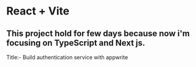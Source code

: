 # React + Vite

## This project hold for few days because now i'm focusing on TypeScript and Next js. 

Title:- Build authentication service with appwrite
